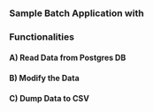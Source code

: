 ### Sample Batch Application with
### Functionalities
#### A) Read Data from Postgres DB
#### B) Modify the Data
#### C) Dump Data to CSV